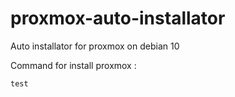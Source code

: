 # proxmox-auto-installator
Auto installator for proxmox on debian 10

Command for install proxmox :

```test```
